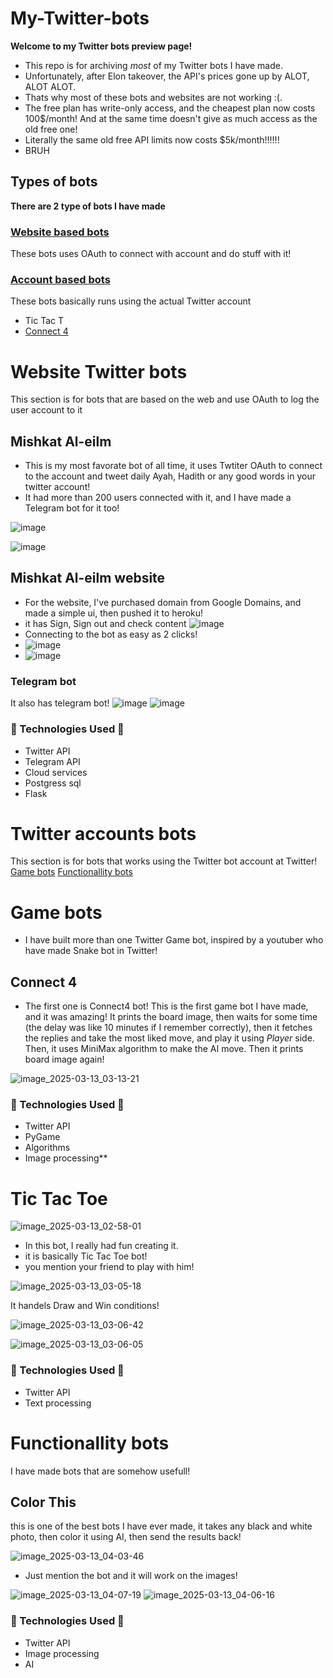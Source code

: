 # My-Twitter-bots
**Welcome to my Twitter bots preview page!**
- This repo is for archiving *most* of my Twitter bots I have made.
- Unfortunately, after Elon takeover, the API's prices gone up by ALOT, ALOT ALOT.
- Thats why most of these bots and websites are not working :(.  
- The free plan has write-only access, and the cheapest plan now costs 100$/month! And at the same time doesn't give as much access as the old free one!
- Literally the same old free API limits now costs $5k/month!!!!!!
- BRUH
## Types of bots
**There are 2 type of bots I have made**
### [Website based bots](#website-twitter-bots)
These bots uses OAuth to connect with account and do stuff with it!

### [Account based bots](#twitter-accounts-bots)
These bots basically runs using the actual Twitter account
- Tic Tac T
- [Connect 4](#connect-4)



# Website Twitter bots
This section is for bots that are based on the web and use OAuth to log the user account to it
## Mishkat Al-eilm
- This is my most favorate bot of all time, it uses Twtiter OAuth to connect to the account and tweet daily Ayah, Hadith or any good words in your twitter account!
- It had more than 200 users connected with it, and I have made a Telegram bot for it too!
  
![image](https://github.com/user-attachments/assets/5ebfbaeb-d981-412d-84ee-7992a73be5d6)

![image](https://github.com/user-attachments/assets/002e8279-d00e-4ec1-a0f1-fb228a29033d)

## Mishkat Al-eilm website
- For the website, I've purchased domain from Google Domains, and made a simple ui, then pushed it to heroku!
- it has Sign, Sign out and check content
  ![image](https://github.com/user-attachments/assets/b0adbf14-d3de-40b2-9233-d57492b38431)
- Connecting to the bot as easy as 2 clicks!
- ![image](https://github.com/user-attachments/assets/03a12140-4551-4366-94d7-c858ad3d2445)
- ![image](https://github.com/user-attachments/assets/e2ea6987-efe9-4504-a183-79841c932cfe)
### Telegram bot
It also has telegram bot!
![image](https://github.com/user-attachments/assets/3c2f36ea-d34a-45c7-99c4-16ef7b635434)
![image](https://github.com/user-attachments/assets/70c68cda-2125-4582-8869-8be4663ca9c7)

### **🔧 Technologies Used 🔧**
- Twitter API
- Telegram API
- Cloud services
- Postgress sql
- Flask


  

# Twitter accounts bots
This section is for bots that works using the Twitter bot account at Twitter!
[Game bots](#game-bots)
[Functionallity bots](#functionallity-bots)

# Game bots

- I have built more than one Twitter Game bot, inspired by a youtuber who have made Snake bot in Twitter!


## **Connect 4**
- The first one is Connect4 bot!
  This is the first game bot I have made, and it was amazing!
  It prints the board image, then waits for some time (the delay was like 10 minutes if I remember correctly), then it fetches the replies and take the most liked move, and play it using *Player*     side.
  Then, it uses MiniMax algorithm to make the AI move.
  Then it prints board image again!

![image_2025-03-13_03-13-21](https://github.com/user-attachments/assets/ae3d7c08-dbc3-4031-a409-6d0350ea6e50)

### **🔧 Technologies Used 🔧**
- Twitter API
- PyGame
- Algorithms
- Image processing**

# **Tic Tac Toe**
![image_2025-03-13_02-58-01](https://github.com/user-attachments/assets/06934222-fc14-4482-8af0-bbd752376704)

- In this bot, I really had fun creating it.
-  it is basically Tic Tac Toe bot!
-  you mention your friend to play with him!
  
 ![image_2025-03-13_03-05-18](https://github.com/user-attachments/assets/41984883-b33d-466b-aebc-b0294be3e819)

It handels Draw and Win conditions!

![image_2025-03-13_03-06-42](https://github.com/user-attachments/assets/ce018118-9782-4f37-8d1d-b2378ed9676c)

![image_2025-03-13_03-06-05](https://github.com/user-attachments/assets/9581e12d-ed85-4b60-919f-0a8ffca4cd21)

### **🔧 Technologies Used 🔧**
- Twitter API
- Text processing

# Functionallity bots

I have made bots that are somehow usefull!

## **Color This**
  this is one of the best bots I have ever made, it takes any black and white photo, then color it using AI, then send the results back!

![image_2025-03-13_04-03-46](https://github.com/user-attachments/assets/614d0925-2f27-480a-a2a3-7c071dbe4340)

- Just mention the bot and it will work on the images!
  
![image_2025-03-13_04-07-19](https://github.com/user-attachments/assets/7a5a32a4-8af4-4dfa-aa92-639edcf6e6e9)
![image_2025-03-13_04-06-16](https://github.com/user-attachments/assets/346305a9-ccfd-4ac7-821d-4a77e935b616)

### **🔧 Technologies Used 🔧**
- Twitter API
- Image processing
- AI



